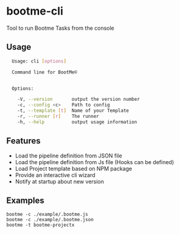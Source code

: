 # bootme-cli

Tool to run Bootme Tasks from the console

## Usage

```sh
  Usage: cli [options]

  Command line for BootMe©


  Options:

    -V, --version       output the version number
    -c, --config <c>    Path to config
    -t, --template [t]  Name of your Template
    -r, --runner [r]    The runner
    -h, --help          output usage information
```

## Features
- Load the pipeline definition from JSON file
- Load the pipeline definition from Js file (Hooks can be defined)
- Load Project template based on NPM package
- Provide an interactive cli wizard
- Notify at startup about new version


## Examples

```
bootme -c ./example/.bootme.js
bootme -c ./example/.bootme.json
bootme -t bootme-projectx
```
